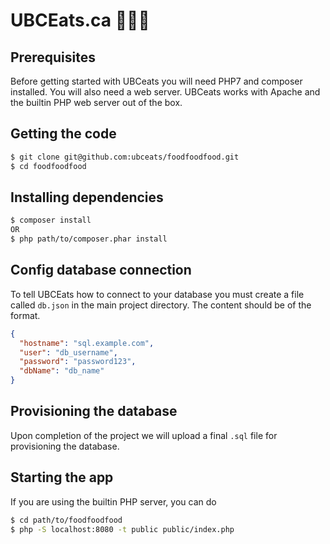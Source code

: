 # UBCEats.ca 🧀🌭🍕

## Prerequisites

Before getting started with UBCeats you will need PHP7 and composer installed. You will also need a web server. UBCeats works with Apache and the builtin PHP web server out of the box.


## Getting the code

```sh
$ git clone git@github.com:ubceats/foodfoodfood.git
$ cd foodfoodfood
```

## Installing dependencies

 ```sh
 $ composer install
 OR
 $ php path/to/composer.phar install
 ```
 
## Config database connection  
To tell UBCEats how to connect to your database you must create a file called `db.json` in the main project directory. The content should be of the format.

```json
{
  "hostname": "sql.example.com",
  "user": "db_username",
  "password": "password123",
  "dbName": "db_name"
}
```

## Provisioning the database

Upon completion of the project we will upload a final `.sql` file for provisioning the database. 


## Starting the app
If you are using the builtin PHP server, you can do

```sh
$ cd path/to/foodfoodfood
$ php -S localhost:8080 -t public public/index.php
```